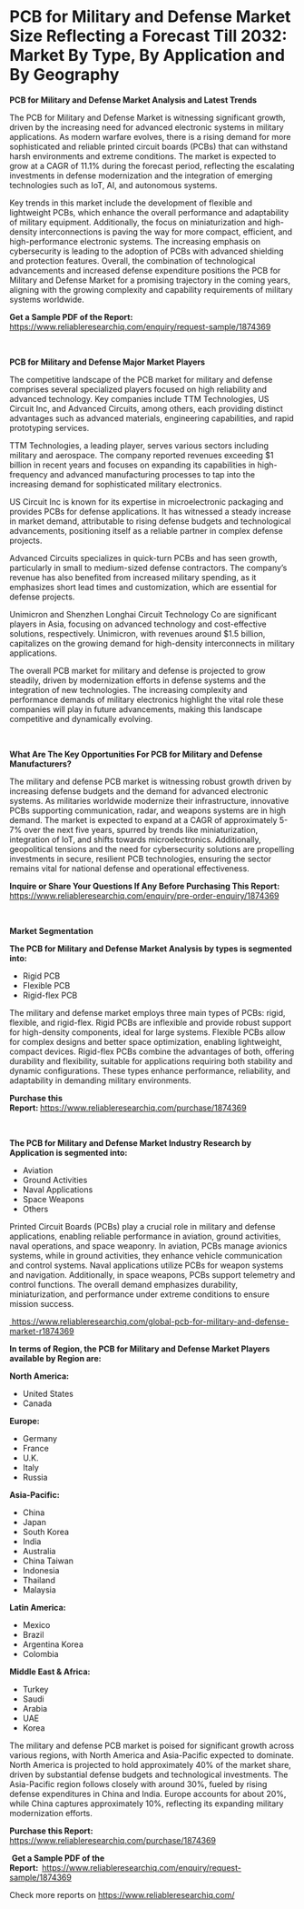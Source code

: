 <p><h1>PCB for Military and Defense Market Size Reflecting a Forecast Till 2032: Market By Type, By Application and By Geography</h1></p><p><strong>PCB for Military and Defense Market Analysis and Latest Trends</strong></p>
<p><p>The PCB for Military and Defense Market is witnessing significant growth, driven by the increasing need for advanced electronic systems in military applications. As modern warfare evolves, there is a rising demand for more sophisticated and reliable printed circuit boards (PCBs) that can withstand harsh environments and extreme conditions. The market is expected to grow at a CAGR of 11.1% during the forecast period, reflecting the escalating investments in defense modernization and the integration of emerging technologies such as IoT, AI, and autonomous systems.</p><p>Key trends in this market include the development of flexible and lightweight PCBs, which enhance the overall performance and adaptability of military equipment. Additionally, the focus on miniaturization and high-density interconnections is paving the way for more compact, efficient, and high-performance electronic systems. The increasing emphasis on cybersecurity is leading to the adoption of PCBs with advanced shielding and protection features. Overall, the combination of technological advancements and increased defense expenditure positions the PCB for Military and Defense Market for a promising trajectory in the coming years, aligning with the growing complexity and capability requirements of military systems worldwide.</p></p>
<p><strong>Get a Sample PDF of the Report:&nbsp;</strong> <a href="https://www.reliableresearchiq.com/enquiry/request-sample/1874369?utm_campaign=2101&utm_medium=2&utm_source=Github&utm_content=ia&utm_term=13022025&utm_id=pcb-for-military-and-defense">https://www.reliableresearchiq.com/enquiry/request-sample/1874369</a></p>
<p>&nbsp;</p>
<p><strong>PCB for Military and Defense Major Market Players</strong></p>
<p><p>The competitive landscape of the PCB market for military and defense comprises several specialized players focused on high reliability and advanced technology. Key companies include TTM Technologies, US Circuit Inc, and Advanced Circuits, among others, each providing distinct advantages such as advanced materials, engineering capabilities, and rapid prototyping services.</p><p>TTM Technologies, a leading player, serves various sectors including military and aerospace. The company reported revenues exceeding $1 billion in recent years and focuses on expanding its capabilities in high-frequency and advanced manufacturing processes to tap into the increasing demand for sophisticated military electronics.</p><p>US Circuit Inc is known for its expertise in microelectronic packaging and provides PCBs for defense applications. It has witnessed a steady increase in market demand, attributable to rising defense budgets and technological advancements, positioning itself as a reliable partner in complex defense projects.</p><p>Advanced Circuits specializes in quick-turn PCBs and has seen growth, particularly in small to medium-sized defense contractors. The company’s revenue has also benefited from increased military spending, as it emphasizes short lead times and customization, which are essential for defense projects.</p><p>Unimicron and Shenzhen Longhai Circuit Technology Co are significant players in Asia, focusing on advanced technology and cost-effective solutions, respectively. Unimicron, with revenues around $1.5 billion, capitalizes on the growing demand for high-density interconnects in military applications.</p><p>The overall PCB market for military and defense is projected to grow steadily, driven by modernization efforts in defense systems and the integration of new technologies. The increasing complexity and performance demands of military electronics highlight the vital role these companies will play in future advancements, making this landscape competitive and dynamically evolving.</p></p>
<p>&nbsp;</p>
<p><strong>What Are The Key Opportunities For PCB for Military and Defense Manufacturers?</strong></p>
<p><p>The military and defense PCB market is witnessing robust growth driven by increasing defense budgets and the demand for advanced electronic systems. As militaries worldwide modernize their infrastructure, innovative PCBs supporting communication, radar, and weapons systems are in high demand. The market is expected to expand at a CAGR of approximately 5-7% over the next five years, spurred by trends like miniaturization, integration of IoT, and shifts towards microelectronics. Additionally, geopolitical tensions and the need for cybersecurity solutions are propelling investments in secure, resilient PCB technologies, ensuring the sector remains vital for national defense and operational effectiveness.</p></p>
<p><strong>Inquire or Share Your Questions If Any Before Purchasing This Report:</strong> <a href="https://www.reliableresearchiq.com/enquiry/pre-order-enquiry/1874369?utm_campaign=2101&utm_medium=2&utm_source=Github&utm_content=ia&utm_term=13022025&utm_id=pcb-for-military-and-defense">https://www.reliableresearchiq.com/enquiry/pre-order-enquiry/1874369</a></p>
<p>&nbsp;</p>
<p><strong>Market Segmentation</strong></p>
<p><strong>The PCB for Military and Defense Market Analysis by types is segmented into:</strong></p>
<p><ul><li>Rigid PCB</li><li>Flexible PCB</li><li>Rigid-flex PCB</li></ul></p>
<p><p>The military and defense market employs three main types of PCBs: rigid, flexible, and rigid-flex. Rigid PCBs are inflexible and provide robust support for high-density components, ideal for large systems. Flexible PCBs allow for complex designs and better space optimization, enabling lightweight, compact devices. Rigid-flex PCBs combine the advantages of both, offering durability and flexibility, suitable for applications requiring both stability and dynamic configurations. These types enhance performance, reliability, and adaptability in demanding military environments.</p></p>
<p><strong>Purchase this Report:&nbsp;</strong><a href="https://www.reliableresearchiq.com/purchase/1874369?utm_campaign=2101&utm_medium=2&utm_source=Github&utm_content=ia&utm_term=13022025&utm_id=pcb-for-military-and-defense">https://www.reliableresearchiq.com/purchase/1874369</a></p>
<p>&nbsp;</p>
<p><strong>The PCB for Military and Defense Market Industry Research by Application is segmented into:</strong></p>
<p><ul><li>Aviation</li><li>Ground Activities</li><li>Naval Applications</li><li>Space Weapons</li><li>Others</li></ul></p>
<p><p>Printed Circuit Boards (PCBs) play a crucial role in military and defense applications, enabling reliable performance in aviation, ground activities, naval operations, and space weaponry. In aviation, PCBs manage avionics systems, while in ground activities, they enhance vehicle communication and control systems. Naval applications utilize PCBs for weapon systems and navigation. Additionally, in space weapons, PCBs support telemetry and control functions. The overall demand emphasizes durability, miniaturization, and performance under extreme conditions to ensure mission success.</p></p>
<p><a href="https://www.reliableresearchiq.com/global-pcb-for-military-and-defense-market-r1874369?utm_campaign=2101&utm_medium=2&utm_source=Github&utm_content=ia&utm_term=13022025&utm_id=pcb-for-military-and-defense">&nbsp;https://www.reliableresearchiq.com/global-pcb-for-military-and-defense-market-r1874369</a></p>
<p><strong>In terms of Region, the PCB for Military and Defense Market Players available by Region are:</strong></p>
<p>
    <p> <strong> North America: </strong>
        <ul>
            <li>United States</li>
            <li>Canada</li>
        </ul>
        </p> 
    <p> <strong> Europe: </strong>
        <ul>
            <li>Germany</li>
            <li>France</li>
            <li>U.K.</li>
            <li>Italy</li>
            <li>Russia</li>
        </ul>
        </p> 
    <p> <strong> Asia-Pacific: </strong>
        <ul>
            <li>China</li>
            <li>Japan</li>
            <li>South Korea</li>
            <li>India</li>
            <li>Australia</li>
            <li>China Taiwan</li>
            <li>Indonesia</li>
            <li>Thailand</li>
            <li>Malaysia</li>
        </ul>
        </p> 
    <p> <strong> Latin America: </strong>
        <ul>
            <li>Mexico</li>
            <li>Brazil</li>
            <li>Argentina Korea</li>
            <li>Colombia</li>
        </ul>
        </p> 
    <p> <strong> Middle East & Africa: </strong>
        <ul>
            <li>Turkey</li>
            <li>Saudi</li>
            <li>Arabia</li>
            <li>UAE</li>
            <li>Korea</li>
        </ul>
    </p>
    </p>
<p><p>The military and defense PCB market is poised for significant growth across various regions, with North America and Asia-Pacific expected to dominate. North America is projected to hold approximately 40% of the market share, driven by substantial defense budgets and technological investments. The Asia-Pacific region follows closely with around 30%, fueled by rising defense expenditures in China and India. Europe accounts for about 20%, while China captures approximately 10%, reflecting its expanding military modernization efforts.</p></p>
<p><strong>Purchase this Report: </strong><a href="https://www.reliableresearchiq.com/purchase/1874369?utm_campaign=2101&utm_medium=2&utm_source=Github&utm_content=ia&utm_term=13022025&utm_id=pcb-for-military-and-defense">https://www.reliableresearchiq.com/purchase/1874369</a></p>
<p>&nbsp;<strong>Get a Sample PDF of the Report:&nbsp;&nbsp;</strong><a href="https://www.reliableresearchiq.com/enquiry/request-sample/1874369?utm_campaign=2101&utm_medium=2&utm_source=Github&utm_content=ia&utm_term=13022025&utm_id=pcb-for-military-and-defense">https://www.reliableresearchiq.com/enquiry/request-sample/1874369</a></p>
<p><strong></strong></p>
<p>Check more reports on <a href="https://www.reliableresearchiq.com/?utm_campaign=2101&utm_medium=2&utm_source=Github&utm_content=ia&utm_term=13022025&utm_id=pcb-for-military-and-defense">https://www.reliableresearchiq.com/</a></p>